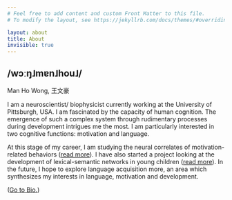 ```yaml
---
# Feel free to add content and custom Front Matter to this file.
# To modify the layout, see https://jekyllrb.com/docs/themes/#overriding-theme-defaults

layout: about
title: About
invisible: true
---
```


## /wɔːŋ˩mɐn˩hou˩/

Man Ho Wong, 王文豪  

I am a neuroscientist/ biophysicist currently working at the University of Pittsburgh, USA. I am fascinated by the capacity of human cognition. The emergence of such a complex system through rudimentary processes during development intrigues me the most. I am particularly interested in two cognitive functions: motivation and language.

At this stage of my career, I am studying the neural correlates of motivation-related behaviors ([read more](/research/#experience-dependent-maturation-of-the-reward-circuitry)). I have also started a project looking at the development of lexical-semantic networks in young children ([read more](research/#lexical-semantic-network-analysis-in-children-from-different-socio-economic-backgrounds)). In the future, I hope to explore language acquisition more, an area which synthesizes my interests in language, motivation and development.

([Go to Bio.](/bio/))